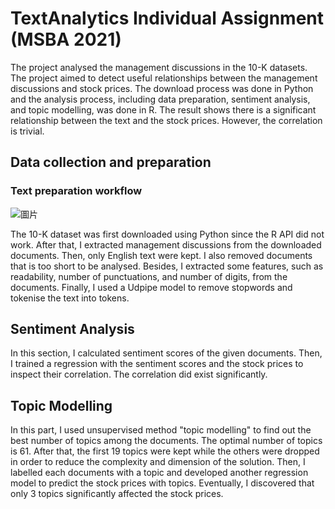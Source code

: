 # TextAnalytics Individual Assignment (MSBA 2021)

The project analysed the management discussions in the 10-K datasets. The project aimed to detect useful relationships between the management discussions and stock prices. The download process was done in Python and the analysis process, including data preparation, sentiment analysis, and topic modelling, was done in R. The result shows there is a significant relationship between the text and the stock prices. However, the correlation is trivial.

## Data collection and preparation

### Text preparation workflow

![圖片](https://user-images.githubusercontent.com/43996798/135534439-ea5349b6-04a2-4060-8488-9f0622837b8a.png)

The 10-K dataset was first downloaded using Python since the R API did not work. After that, I extracted management discussions from the downloaded documents. Then, only English text were kept. I also removed documents that is too short to be analysed. Besides, I extracted some features, such as readability, number of punctuations, and number of digits, from the documents. Finally, I used a Udpipe model to remove stopwords and tokenise the text into tokens.

## Sentiment Analysis

In this section, I calculated sentiment scores of the given documents. Then, I trained a regression with the sentiment scores and the stock prices to inspect their correlation. The correlation did exist significantly.

## Topic Modelling

In this part, I used unsupervised method "topic modelling" to find out the best number of topics among the documents. The optimal number of topics is 61. After that, the first 19 topics were kept while the others were dropped in order to reduce the complexity and dimension of the solution. Then, I labelled each documents with a topic and developed another regression model to predict the stock prices with topics. Eventually, I discovered that only 3 topics significantly affected the stock prices.
